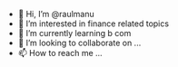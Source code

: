 - 👋 Hi, I’m @raulmanu
- 👀 I’m interested in finance related topics
- 🌱 I’m currently learning b com
- 💞️ I’m looking to collaborate on ...
- 📫 How to reach me ...

<!---
raulmanu/raulmanu is a ✨ special ✨ repository because its `README.md` (this file) appears on your GitHub profile.
You can click the Preview link to take a look at your changes.
--->
